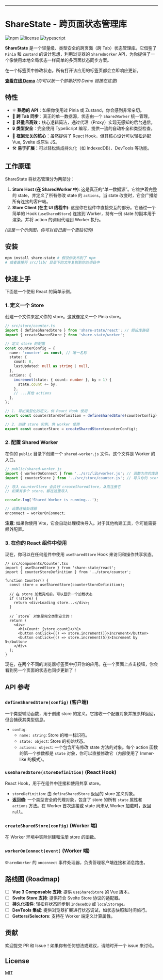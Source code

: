 
---

# ShareState - 跨页面状态管理库

![npm](https://img.shields.io/npm/v/share-state) ![license](https://img.shields.io/badge/license-MIT-blue.svg) ![typescript](https://img.shields.io/badge/language-TypeScript-blue)

**ShareState** 是一个轻量级、类型安全的跨页面（跨 Tab）状态管理库。它借鉴了 `Pinia` 和 `Zustand` 的设计思想，利用浏览器的 `SharedWorker` API，为你提供了一个像使用本地全局状态一样简单的多页面状态同步方案。

在一个标签页中修改状态，所有打开该应用的标签页都会立即响应更新。

[**查看在线 Demo**](#) *(你可以放一个部署好的 Demo 链接在这里)*

## 特性

-   ⚛️ **熟悉的 API**：如果你使用过 Pinia 或 Zustand，你会感到非常亲切。
-   🔗 **跨 Tab 同步**：真正的单一数据源，状态由一个 `SharedWorker` 统一管理。
-   🚀 **轻量且高效**：核心逻辑简洁，通过代理（Proxy）实现无感知的后台通信。
-   🔒 **类型安全**：完全使用 TypeScript 编写，提供一流的自动补全和类型检查。
-   🧩 **框架无关的核心**：虽然提供了 React Hook，但其核心设计可以轻松适配 Vue, Svelte 或原生 JS。
-   🛠️ **易于扩展**：可以轻松集成持久化（如 IndexedDB）、DevTools 等功能。

## 工作原理

ShareState 将状态管理分为两部分：

1.  **Store Host (在 SharedWorker 中)**: 这是真正的“单一数据源”。它维护着完整的 state，并定义了所有修改 state 的 `actions`。当 state 改变时，它会广播给所有连接的客户端。
2.  **Store Client (在主 UI 线程中)**: 这是你在组件中直接交互的部分。它通过一个简单的 Hook (`useSharedStore`) 连接到 Worker，持有一份 state 的副本用于渲染，并将 action 的调用代理到 Worker 执行。

 *(这是一个示例图，你可以自己画一个更贴切的)*

## 安装

```bash
npm install share-state # 假设你发布到了 npm
# 或者直接将 src/lib/ 目录下的文件复制到你的项目中
```

## 快速上手

下面是一个使用 React 的简单示例。

### 1. 定义一个 Store

创建一个文件来定义你的 store。这就像定义一个 Pinia store。

```typescript
// src/store/counter.ts
import { defineSharedStore } from 'share-state/react'; // 假设库路径
import { createSharedStore } from 'share-state/worker';

// 定义 store 的配置
const counterConfig = {
  name: 'counter' as const, // 唯一名称
  state: {
    count: 0,
    lastUpdated: null as string | null,
  },
  actions: {
    increment(state: { count: number }, by = 1) {
      state.count += by;
    },
    // ...其他 actions
  },
};

// 1. 导出类型化的定义，供 React Hook 使用
export const counterStoreDefinition = defineSharedStore(counterConfig);

// 2. 创建 store 实例，供 worker 使用
export const counterStore = createSharedStore(counterConfig);
```

### 2. 配置 Shared Worker

在你的 `public` 目录下创建一个 `shared-worker.js` 文件。这个文件是 Worker 的入口。

```javascript
// public/shared-worker.js
import { workerOnConnect } from '../src/lib/worker.js'; // 调整为你的库路径
import { counterStore } from '../src/store/counter.js'; // 导入你的 store

// 导入 counterStore 会执行 createSharedStore，从而注册它
// 如果有多个 store，都在这里导入

console.log('Shared Worker is running...');

// 设置连接处理器
onconnect = workerOnConnect;
```
**注意**: 如果你使用 Vite，它会自动处理模块导入。对于其他构建工具，你可能需要额外配置。

### 3. 在你的 React 组件中使用

现在，你可以在任何组件中使用 `useSharedStore` Hook 来访问和操作共享状态。

```tsx
// src/components/Counter.tsx
import { useSharedStore } from 'share-state/react';
import { counterStoreDefinition } from '../store/counter';

function Counter() {
  const store = useSharedStore(counterStoreDefinition);

  // 在 store 加载完成前，可以显示一个加载状态
  if (!store) {
    return <div>Loading store...</div>;
  }

  // `store` 对象是完全类型安全的！
  return (
    <div>
      <h1>Count: {store.count}</h1>
      <button onClick={() => store.increment()}>Increment</button>
      <button onClick={() => store.increment(5)}>Increment by 5</button>
    </div>
  );
}
```

现在，在两个不同的浏览器标签页中打开你的应用。在一个页面上点击按钮，你会看到另一个页面的状态也同步更新了！

## API 参考

### `defineSharedStore(config)` (客户端)

一个类型辅助函数，用于创建 store 的定义。它接收一个配置对象并按原样返回，但会捕获其类型信息。

-   `config`:
    -   `name: string`: Store 的唯一标识符。
    -   `state: object`: Store 的初始状态。
    -   `actions: object`: 一个包含所有修改 state 方法的对象。每个 action 函数的第一个参数都是 `state` 对象，你可以直接修改它（内部使用了 Immer-like 的模式）。

### `useSharedStore(storeDefinition)` (React Hook)

React Hook，用于在组件中连接和使用共享 store。

-   `storeDefinition`: 由 `defineSharedStore` 返回的 store 定义对象。
-   **返回值**: 一个类型安全的代理对象，包含了 store 的所有 `state` 属性和 `actions` 方法。在 Worker 首次连接或 state 尚未从 Worker 加载时，返回 `null`。

### `createSharedStore(config)` (Worker 端)

在 Worker 环境中实际创建和注册 store 的函数。

### `workerOnConnect(event)` (Worker 端)

`SharedWorker` 的 `onconnect` 事件处理器，负责管理客户端连接和消息路由。

## 路线图 (Roadmap)

-   [ ] **Vue 3 Composable 支持**: 提供 `useSharedStore` 的 Vue 版本。
-   [ ] **Svelte Store 支持**: 提供符合 Svelte Store 协议的适配器。
-   [ ] **持久化插件**: 轻松将状态同步到 `IndexedDB` 或 `localStorage`。
-   [ ] **DevTools 集成**: 提供浏览器扩展进行状态调试，如状态快照和时间旅行。
-   [ ] **Getters/Selectors**: 支持在 Worker 端定义计算属性。

## 贡献

欢迎提交 PR 和 Issue！如果你有任何想法或建议，请随时开一个 issue 来讨论。

## License

[MIT](./LICENSE)